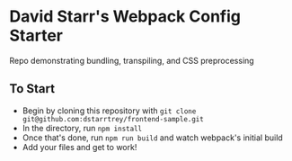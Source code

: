 # David Starr's Webpack Config Starter
Repo demonstrating bundling, transpiling, and CSS preprocessing

## To Start
- Begin by cloning this repository with `git clone git@github.com:dstarrtrey/frontend-sample.git`  
- In the directory, run `npm install`  
- Once that's done, run `npm run build` and watch webpack's initial build
- Add your files and get to work!
